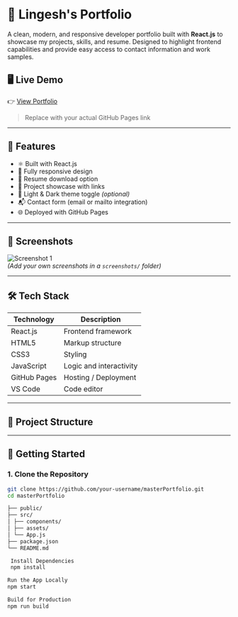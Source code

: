 # 🚀 Lingesh's Portfolio

A clean, modern, and responsive developer portfolio built with **React.js** to showcase my projects, skills, and resume. Designed to highlight frontend capabilities and provide easy access to contact information and work samples.

## 🖥️ Live Demo

👉 [View Portfolio](https://github.com/lingesh2215/lingeshPortfolio)  
> Replace with your actual GitHub Pages link

---

## 📌 Features

- ⚛️ Built with React.js
- 🎯 Fully responsive design
- 📄 Resume download option
- 💼 Project showcase with links
- 🌙 Light & Dark theme toggle *(optional)*
- 📬 Contact form (email or mailto integration)
- 🌐 Deployed with GitHub Pages

---

## 📸 Screenshots

![Screenshot 1](./screenshots/home.png)  
*(Add your own screenshots in a `screenshots/` folder)*

---

## 🛠️ Tech Stack

| Technology | Description                     |
|------------|---------------------------------|
| React.js   | Frontend framework              |
| HTML5      | Markup structure                |
| CSS3       | Styling                         |
| JavaScript | Logic and interactivity         |
| GitHub Pages | Hosting / Deployment          |
| VS Code    | Code editor                     |

---

## 📂 Project Structure


---

## 🚀 Getting Started

### 1. Clone the Repository

```bash
git clone https://github.com/your-username/masterPortfolio.git
cd masterPortfolio

├── public/
├── src/
│ ├── components/
│ ├── assets/
│ └── App.js
├── package.json
└── README.md

 Install Dependencies
 npm install

Run the App Locally
npm start

Build for Production
npm run build
